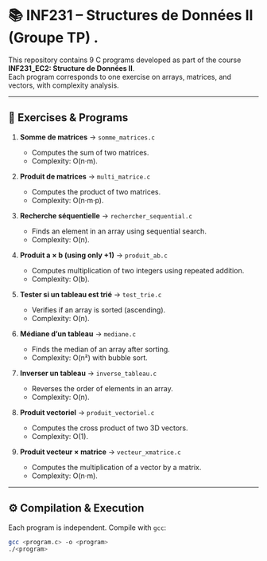 
# 📚 INF231 – Structures de Données II (Groupe TP) .

This repository contains 9 C programs developed as part of the course **INF231_EC2: Structure de Données II**.  
Each program corresponds to one exercise on arrays, matrices, and vectors, with complexity analysis.

---

## 📝 Exercises & Programs

1. **Somme de matrices** → `somme_matrices.c`  
   - Computes the sum of two matrices.  
   - Complexity: O(n·m).  

2. **Produit de matrices** → `multi_matrice.c`  
   - Computes the product of two matrices.  
   - Complexity: O(n·m·p).  

3. **Recherche séquentielle** → `rechercher_sequential.c`  
   - Finds an element in an array using sequential search.  
   - Complexity: O(n).  

4. **Produit a × b (using only +1)** → `produit_ab.c`  
   - Computes multiplication of two integers using repeated addition.  
   - Complexity: O(b).  

5. **Tester si un tableau est trié** → `test_trie.c`  
   - Verifies if an array is sorted (ascending).  
   - Complexity: O(n).  

6. **Médiane d’un tableau** → `mediane.c`  
   - Finds the median of an array after sorting.  
   - Complexity: O(n²) with bubble sort.  

7. **Inverser un tableau** → `inverse_tableau.c`  
   - Reverses the order of elements in an array.  
   - Complexity: O(n).  

8. **Produit vectoriel** → `produit_vectoriel.c`  
   - Computes the cross product of two 3D vectors.  
   - Complexity: O(1).  

9. **Produit vecteur × matrice** → `vecteur_xmatrice.c`  
   - Computes the multiplication of a vector by a matrix.  
   - Complexity: O(n·m).  

---

## ⚙️ Compilation & Execution

Each program is independent. Compile with `gcc`:

```bash
gcc <program.c> -o <program>
./<program>
